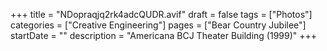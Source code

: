 +++
title = "NDopraqjq2rk4adcQUDR.avif"
draft = false
tags = ["Photos"]
categories = ["Creative Engineering"]
pages = ["Bear Country Jubilee"]
startDate = ""
description = "Americana BCJ Theater Building (1999)"
+++
